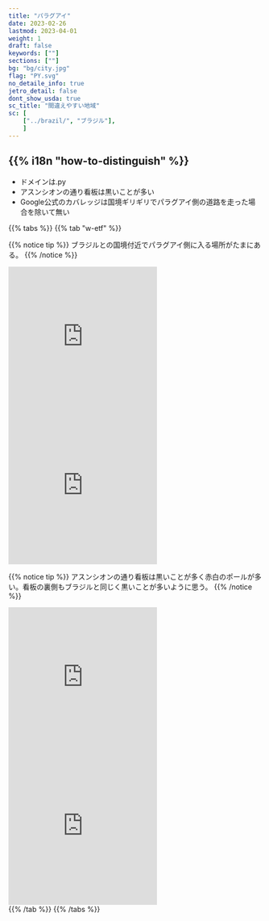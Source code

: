 ```yaml
---
title: "パラグアイ"
date: 2023-02-26
lastmod: 2023-04-01
weight: 1
draft: false
keywords: [""]
sections: [""]
bg: "bg/city.jpg"
flag: "PY.svg"
no_detaile_info: true
jetro_detail: false
dont_show_usda: true
sc_title: "間違えやすい地域"
sc: [
    ["../brazil/", "ブラジル"],
    ]
---
```


<div class="main-desciption country-description">
    <h2 class="section-title">{{% i18n "how-to-distinguish" %}}</h2>
    <ul class="rule-list">
        <li>ドメインは<span class="quiz">.py</span></li>
        <li class="no-evidence">アスンシオンの通り看板は黒いことが多い</li>
        <li class="no-evidence">Google公式のカバレッジは国境ギリギリでパラグアイ側の道路を走った場合を除いて無い</li>
    </ul>
</div>


{{% tabs %}}
{{% tab "w-etf" %}}

{{% notice tip %}}
ブラジルとの国境付近でパラグアイ側に入る場所がたまにある。
{{% /notice %}}
<div class="googlemap-if">
<iframe src="https://www.google.com/maps/embed?pb=!4v1687922020436!6m8!1m7!1sSVDJ3vfvRoHYrFTwyMWFgw!2m2!1d-22.53828353996352!2d-55.73145416857376!3f154.8663524677843!4f-11.101388746016667!5f0.7820865974627469" width="295" height="295" style="border:0;" allowfullscreen="" loading="lazy" referrerpolicy="no-referrer-when-downgrade"></iframe>
<iframe src="https://www.google.com/maps/embed?pb=!4v1683487192052!6m8!1m7!1sIRbpuu_Sa_eR0eKVHsykOw!2m2!1d-25.40866026457559!2d-54.58955083357984!3f270.35716398823723!4f8.433285000610212!5f1.4070310657499792" width="295" height="295" style="border:0;" allowfullscreen="" loading="lazy" referrerpolicy="no-referrer-when-downgrade"></iframe>
</div>

{{% notice tip %}}
アスンシオンの通り看板は黒いことが多く赤白のポールが多い。看板の裏側もブラジルと同じく黒いことが多いように思う。
{{% /notice %}}
<div class="googlemap-if">
<iframe src="https://www.google.com/maps/embed?pb=!4v1688451009366!6m8!1m7!1sCAoSLEFGMVFpcE8yaWVRZnk0eFdWdUI2NUxlQ0tneFhCU0x4N0xIUllMRC1EMFBl!2m2!1d-25.29402677136625!2d-57.57978838268635!3f149.86326585566087!4f-2.293584158035941!5f0.7820865974627469" width="295" height="295" style="border:0;" allowfullscreen="" loading="lazy" referrerpolicy="no-referrer-when-downgrade"></iframe>
<iframe src="https://www.google.com/maps/embed?pb=!4v1688451197132!6m8!1m7!1sCAoSLEFGMVFpcE1sUlk4TXo5Z1ViaEJLdEhScmp0TVRIbllHRmowYXRXX0pkZ2Nq!2m2!1d-25.29431675015113!2d-57.57764445419473!3f342.87504153712024!4f5.534848437433453!5f1.7416582930883622" width="295" height="295" style="border:0;" allowfullscreen="" loading="lazy" referrerpolicy="no-referrer-when-downgrade"></iframe>
</div>
{{% /tab %}}
{{% /tabs %}}